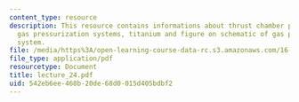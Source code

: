 ```yaml
---
content_type: resource
description: This resource contains informations about thrust chamber pressurization,
  gas pressurization systems, titanium and figure on schematic of gas pressurization
  system.
file: /media/https%3A/open-learning-course-data-rc.s3.amazonaws.com/16-512-rocket-propulsion-fall-2005/542eb6ee468b20de68d0015d405bdbf2_lecture_24.pdf
file_type: application/pdf
resourcetype: Document
title: lecture_24.pdf
uid: 542eb6ee-468b-20de-68d0-015d405bdbf2
---
```

